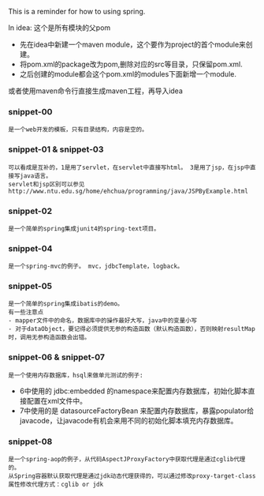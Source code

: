 This is a reminder for how to using spring.

In idea:
这个是所有模块的父pom
* 先在idea中新建一个maven module，这个要作为project的首个module来创建。
* 将pom.xml的package改为pom,删除对应的src等目录，只保留pom.xml.
* 之后创建的module都会这个pom.xml的modules下面新增一个module.

或者使用maven命令行直接生成maven工程，再导入idea

### snippet-00
    是一个web开发的模板，只有目录结构，内容是空的。

### snippet-01 & snippet-03
    可以看成是互补的，1是用了servlet，在servlet中直接写html。 3是用了jsp，在jsp中直接写java语言。
    servlet和jsp区别可以参见 http://www.ntu.edu.sg/home/ehchua/programming/java/JSPByExample.html
    
### snippet-02
    是一个简单的spring集成junit4的spring-text项目。
    
### snippet-04
    是一个spring-mvc的例子。 mvc，jdbcTemplate，logback。
    
### snippet-05
    是一个简单的spring集成ibatis的demo。 
    有一些注意点
    - mapper文件中的命名，数据库中的操作最好大写，java中的变量小写
    - 对于dataObject，要记得必须提供无参的构造函数（默认构造函数），否则映射resultMap时，调用无参构造函数会出错。

### snippet-06 & snippet-07
    是一个使用内存数据库，hsql来做单元测试的例子: 
- 6中使用的 jdbc:embedded 的namespace来配置内存数据库，初始化脚本直接配置在xml文件中。
- 7中使用的是 datasourceFactoryBean 来配置内存数据库，暴露populator给javacode，让javacode有机会来用不同的初始化脚本填充内存数据库。


### snippet-08
    是一个spring-aop的例子，从代码AspectJProxyFactory中获取代理是通过cglib代理的。
    从Spring容器默认获取代理是通过jdk动态代理获得的，可以通过修改proxy-target-class属性修改代理方式：cglib or jdk